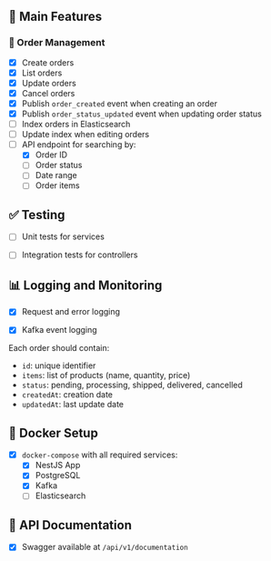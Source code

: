 ## 🧾 Main Features

### 🛒 Order Management

- [x] Create orders  
- [x] List orders  
- [x] Update orders  
- [x] Cancel orders  
- [x] Publish `order_created` event when creating an order  
- [x] Publish `order_status_updated` event when updating order status  
- [ ] Index orders in Elasticsearch  
- [ ] Update index when editing orders  
- [ ] API endpoint for searching by:
  - [x] Order ID  
  - [ ] Order status  
  - [ ] Date range  
  - [ ] Order items  

## ✅ Testing

- [ ] Unit tests for services  
- [ ] Integration tests for controllers  


## 📊 Logging and Monitoring

- [x] Request and error logging  
- [x] Kafka event logging  



Each order should contain:

- `id`: unique identifier  
- `items`: list of products (name, quantity, price)  
- `status`: pending, processing, shipped, delivered, cancelled  
- `createdAt`: creation date  
- `updatedAt`: last update date  

## 🐳 Docker Setup

- [x] `docker-compose` with all required services:
  - [x] NestJS App  
  - [x] PostgreSQL  
  - [x] Kafka  
  - [ ] Elasticsearch  

## 📘 API Documentation

- [x] Swagger available at `/api/v1/documentation`
